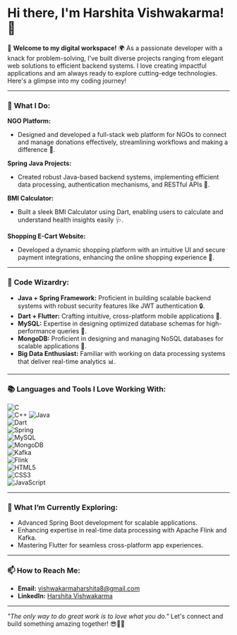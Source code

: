 # Hi there, I'm Harshita Vishwakarma! 👋  

🌟 **Welcome to my digital workspace!** 🌍 As a passionate developer with a knack for problem-solving, I've built diverse projects ranging from elegant web solutions to efficient backend systems. I love creating impactful applications and am always ready to explore cutting-edge technologies. Here's a glimpse into my coding journey!  

---

### 🚀 **What I Do:**  

**NGO Platform:**  
- Designed and developed a full-stack web platform for NGOs to connect and manage donations effectively, streamlining workflows and making a difference 🌟.  

**Spring Java Projects:**  
- Created robust Java-based backend systems, implementing efficient data processing, authentication mechanisms, and RESTful APIs 🚀.  

**BMI Calculator:**  
- Built a sleek BMI Calculator using Dart, enabling users to calculate and understand health insights easily 🩺.  

**Shopping E-Cart Website:**  
- Developed a dynamic shopping platform with an intuitive UI and secure payment integrations, enhancing the online shopping experience 🛒.  

---

### 🧠 **Code Wizardry:**  
- **Java + Spring Framework:** Proficient in building scalable backend systems with robust security features like JWT authentication 🔒.  
- **Dart + Flutter:** Crafting intuitive, cross-platform mobile applications 📱.  
- **MySQL:** Expertise in designing optimized database schemas for high-performance queries 💾.
- **MongoDB:** Proficient in designing and managing NoSQL databases for scalable applications 💾.  
- **Big Data Enthusiast:** Familiar with working on data processing systems that deliver real-time analytics 📊.  

---

### 📚 **Languages and Tools I Love Working With:**  

![C](https://img.shields.io/badge/C-A8B9CC?style=for-the-badge&logo=c&logoColor=white)  
![C++](https://img.shields.io/badge/C%2B%2B-00599C?style=for-the-badge&logo=cplusplus&logoColor=white) 
![Java](https://img.shields.io/badge/Java-ED8B00?style=for-the-badge&logo=java&logoColor=white)  
![Dart](https://img.shields.io/badge/Dart-0175C2?style=for-the-badge&logo=dart&logoColor=white)  
![Spring](https://img.shields.io/badge/Spring-6DB33F?style=for-the-badge&logo=spring&logoColor=white)  
![MySQL](https://img.shields.io/badge/MySQL-4479A1?style=for-the-badge&logo=mysql&logoColor=white)  
![MongoDB](https://img.shields.io/badge/MongoDB-47A248?style=for-the-badge&logo=mongodb&logoColor=white)  
![Kafka](https://img.shields.io/badge/Kafka-231F20?style=for-the-badge&logo=apache-kafka&logoColor=white)  
![Flink](https://img.shields.io/badge/Flink-E6526F?style=for-the-badge&logo=apache-flink&logoColor=white)  
![HTML5](https://img.shields.io/badge/HTML5-E34F26?style=for-the-badge&logo=html5&logoColor=white)  
![CSS3](https://img.shields.io/badge/CSS3-1572B6?style=for-the-badge&logo=css3&logoColor=white)  
![JavaScript](https://img.shields.io/badge/JavaScript-F7DF1E?style=for-the-badge&logo=javascript&logoColor=black)  

---

### 🌱 **What I’m Currently Exploring:**  
- Advanced Spring Boot development for scalable applications.  
- Enhancing expertise in real-time data processing with Apache Flink and Kafka.  
- Mastering Flutter for seamless cross-platform app experiences.  

---

### 📫 **How to Reach Me:**  
- **Email:** [vishwakarmaharshita8@gmail.com](mailto:vishwakarmaharshita8@gmail.com)
- **LinkedIn:** [Harshita Vishwakarma](https://www.linkedin.com/in/harshita-vishwakarma-0a664b1b6/)  

---

_"The only way to do great work is to love what you do."_ Let's connect and build something amazing together! 😎👩‍💻  
